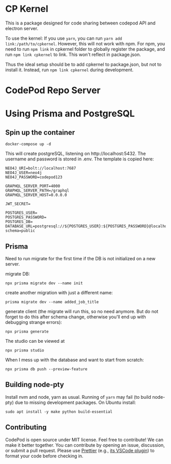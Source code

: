 # CP Kernel

This is a package designed for code sharing between codepod API and electron server.

To use the kernel:
If you use `yarn`, you can run `yarn add link:/path/to/cpkernel`. However, this will not work with npm. For npm, you need to run `npm link` in cpkernel folder to globally register the package, and run `npm link cpkernel` to link. This won't reflect in package.json.

Thus the ideal setup should be to add cpkernel to package.json, but not to install it. Instead, run `npm link cpkernel` during development.

# CodePod Repo Server

# Using Prisma and PostgreSQL

## Spin up the container

```
docker-compose up -d
```

This will create postgreSQL, listening on http://localhost:5432. The username and password is stored in .env. The template is copied here:

```
NEO4J_URI=bolt://localhost:7687
NEO4J_USER=neo4j
NEO4J_PASSWORD=codepod123

GRAPHQL_SERVER_PORT=4000
GRAPHQL_SERVER_PATH=/graphql
GRAPHQL_SERVER_HOST=0.0.0.0

JWT_SECRET=

POSTGRES_USER=
POSTGRES_PASSWORD=
POSTGRES_DB=
DATABASE_URL=postgresql://${POSTGRES_USER}:${POSTGRES_PASSWORD}@localhost:5432/${POSTGRES_DB}?schema=public
```

## Prisma

Need to run migrate for the first time if the DB is not initialized on a new server.

migrate DB:

```
npx prisma migrate dev --name init
```

create another migration with just a different name:

```
prisma migrate dev --name added_job_title
```

generate client (the migrate will run this, so no need anymore. But do not
forget to do this after schema change, otherwise you'll end up with debugging
strange errors):

```
npx prisma generate
```

The studio can be viewed at

```
npx prisma studio
```

When I mess up with the database and want to start from scratch:

```
npx prisma db push --preview-feature
```

## Building node-pty

Install nvm and node, yarn as usual. Running of `yarn` may fail (to build
node-pty) due to missing development packages. On Ubuntu install:

```
sudo apt install -y make python build-essential
```

## Contributing

CodePod is open source under MIT license. Feel free to contribute! We can make
it better together. You can contribute by opening an issue, discussion, or
submit a pull request. Please use [Prettier](https://prettier.io/) (e.g., [its
VSCode
plugin](https://marketplace.visualstudio.com/items?itemName=esbenp.prettier-vscode))
to format your code before checking in.
